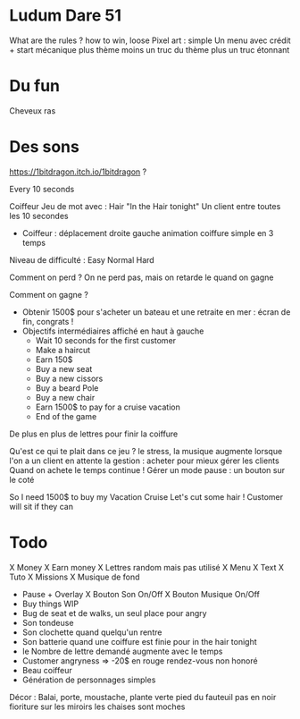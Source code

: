 Ludum Dare 51
=============

What are the rules ? how to win, loose
Pixel art : simple
Un menu avec crédit + start
mécanique plus thème moins un truc du thème plus un truc étonnant

# Du fun
Cheveux ras

# Des sons
https://1bitdragon.itch.io/1bitdragon ?



Every 10 seconds

Coiffeur
Jeu de mot avec : Hair "In the Hair tonight"
Un client entre toutes les 10 secondes

- Coiffeur : déplacement droite gauche animation coiffure simple en 3 temps

Niveau de difficulté : Easy Normal Hard

Comment on perd ? On ne perd pas, mais on retarde le quand on gagne

Comment on gagne ?
  - Obtenir 1500$ pour s'acheter un bateau et une retraite en mer : écran de fin, congrats !
  - Objectifs intermédiaires affiché en haut à gauche
    - Wait 10 seconds for the first customer
    - Make a haircut
    - Earn 150$
    - Buy a new seat
    - Buy a new cissors
    - Buy a beard Pole
    - Buy a new chair
    - Earn 1500$ to pay for a cruise vacation
    - End of the game


De plus en plus de lettres pour finir la coiffure

Qu'est ce qui te plait dans ce jeu ?
le stress, la musique augmente lorsque l'on a un client en attente
la gestion : acheter pour mieux gérer les clients
Quand on achete le temps continue !
Gérer un mode pause : un bouton sur le coté

So I need 1500$ to buy my Vacation Cruise
Let's cut some hair !
Customer will sit if they can


# Todo
X Money
X Earn money
X Lettres random mais pas utilisé
X Menu
X Text
X Tuto
X Missions
X Musique de fond
- Pause + Overlay
X Bouton Son On/Off
X Bouton Musique On/Off
- Buy things WIP
- Bug de seat et de walks, un seul place pour angry
- Son tondeuse
- Son clochette quand quelqu'un rentre
- Son batterie quand une coiffure est finie pour in the hair tonight
- le Nombre de lettre demandé augmente avec le temps
- Customer angryness => -20$ en rouge rendez-vous non honoré
- Beau coiffeur
- Génération de personnages simples

Décor :
Balai, porte, moustache, plante verte
pied du fauteuil pas en noir
fioriture sur les miroirs
les chaises sont moches